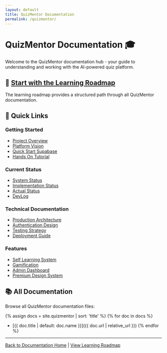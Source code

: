 ```yaml
---
layout: default
title: QuizMentor Documentation
permalink: /quizmentor/
---
```


# QuizMentor Documentation 🎓

Welcome to the QuizMentor documentation hub - your guide to understanding and working with the AI-powered quiz platform.

## 📖 [Start with the Learning Roadmap](/quizmentor-learning-roadmap/)

The learning roadmap provides a structured path through all QuizMentor documentation.

## 🚀 Quick Links

### Getting Started
- [Project Overview](/quizmentor/PROJECT_OVERVIEW/)
- [Platform Vision](/quizmentor/PLATFORM_VISION/)
- [Quick Start Supabase](/quizmentor/QUICK_START_SUPABASE/)
- [Hands On Tutorial](/quizmentor/HANDS_ON_TUTORIAL/)

### Current Status
- [System Status](/quizmentor/QuizMentor_SYSTEM_STATUS/)
- [Implementation Status](/quizmentor/IMPLEMENTATION_STATUS/)
- [Actual Status](/quizmentor/ACTUAL_STATUS/)
- [DevLog](/quizmentor/QuizMentor_DEVLOG/)

### Technical Documentation
- [Production Architecture](/quizmentor/PRODUCTION_ARCHITECTURE/)
- [Authentication Design](/quizmentor/AUTHENTICATION_DESIGN/)
- [Testing Strategy](/quizmentor/TESTING_STRATEGY_COMPLETE/)
- [Deployment Guide](/quizmentor/DEPLOYMENT_GUIDE/)

### Features
- [Self Learning System](/quizmentor/SELF_LEARNING_USER_GUIDE/)
- [Gamification](/quizmentor/GAMIFICATION_SYSTEM/)
- [Admin Dashboard](/quizmentor/ADMIN_DASHBOARD/)
- [Premium Design System](/quizmentor/PREMIUM_DESIGN_SYSTEM/)

## 📚 All Documentation

Browse all QuizMentor documentation files:

{% assign docs = site.quizmentor | sort: 'title' %}
{% for doc in docs %}
- [{{ doc.title | default: doc.name }}]({{ doc.url | relative_url }})
{% endfor %}

---

[Back to Documentation Home](/) | [View Learning Roadmap](/quizmentor-learning-roadmap/)
